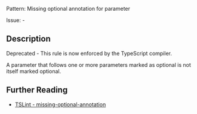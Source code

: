 Pattern: Missing optional annotation for parameter

Issue: -

## Description

Deprecated - This rule is now enforced by the TypeScript compiler. 

A parameter that follows one or more parameters marked as optional is not itself marked optional.

## Further Reading

* [TSLint - missing-optional-annotation](https://github.com/microsoft/tslint-microsoft-contrib/blob/master/README.md#supported-rules)
